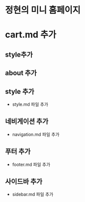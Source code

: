 # 정현의 미니 홈페이지


# cart.md 추가


## style추가

## about 추가


## style 추가
 - style.md 파일 추가

## 네비게이션 추가
 - navigation.md 파일 추가

## 푸터 추가
- footer.md 파일 추가

## 사이드바 추가
- sidebar.md 파일 추가

